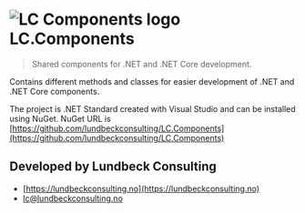 # ![LC Components logo](http://shared.lundbeckconsulting.com/image/lc-components-logo-xs.png) LC.Components

> Shared components for .NET and .NET Core development.

Contains different methods and classes for easier development of .NET and .NET Core components.

The project is .NET Standard created with Visual Studio and can be installed using NuGet.
NuGet URL is [https://github.com/lundbeckconsulting/LC.Components](https://github.com/lundbeckconsulting/LC.Components)

## Developed by Lundbeck Consulting
* [https://lundbeckconsulting.no](https://lundbeckconsulting.no)
* [lc@lundbeckconsulting.no](mailto:lc@lundbeckconsulting.no)
